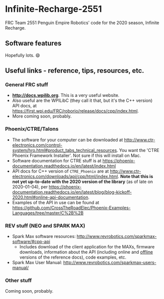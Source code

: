 # Infinite-Recharge-2551
FRC Team 2551 Penguin Empire Robotics' code for the 2020 season, Infinite Recharge.

## Software features

Hopefully lots. :smile:

## Useful links - reference, tips, resources, etc.

### General FRC stuff

- **http://docs.wpilib.org**. This is a very useful website.
- Also useful are the WPILibC (they call it that, but it's the C++ version) API docs, at https://first.wpi.edu/FRC/roborio/release/docs/cpp/index.html.
- More coming soon, probably.

### Phoenix/CTRE/Talons

- The software for your computer can be downloaded at http://www.ctr-electronics.com/control-system/hro.html#product_tabs_technical_resources. You want the 'CTRE Phoenix Framework Installer'. Not sure if this will install on Mac.
- Software documentation for CTRE stuff is at https://phoenix-documentation.readthedocs.io/en/latest/index.html
- API docs for C++ version of `CTRE_Phoenix` are at http://www.ctr-electronics.com/downloads/api/cpp/html/index.html. **Note that this is not yet up-to-date with the 2020 version of the library** (as of late on 2020-01-04), per https://phoenix-documentation.readthedocs.io/en/latest/blog/blog-kickoff-2020.html#online-api-documentation.
- Examples of the API in use can be found at https://github.com/CrossTheRoadElec/Phoenix-Examples-Languages/tree/master/C%2B%2B

### REV stuff (NEO and SPARK MAX)

- Spark Max software resources: http://www.revrobotics.com/sparkmax-software/#cpp-api
  - Includes download of the client application for the MAXs, firmware downloads, information about the API (including online and [offline](http://www.revrobotics.com/content/sw/max/sw-docs/cpp/index.html) versions of the reference docs), code examples, etc.
- Spark Max User Manual: http://www.revrobotics.com/sparkmax-users-manual/

### Other stuff

Coming soon, probably.